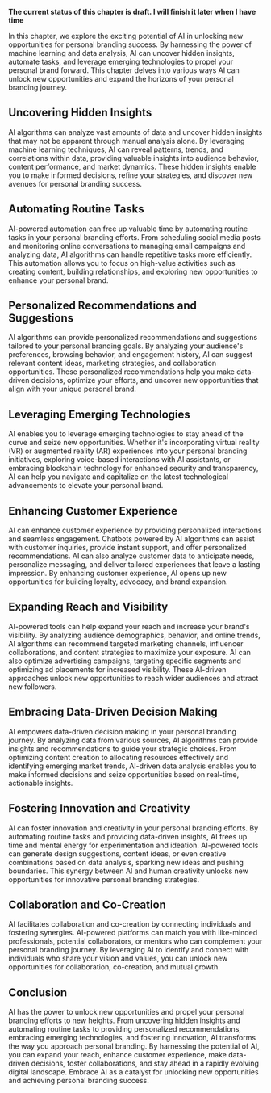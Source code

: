 **The current status of this chapter is draft. I will finish it later when I have time**

In this chapter, we explore the exciting potential of AI in unlocking new opportunities for personal branding success. By harnessing the power of machine learning and data analysis, AI can uncover hidden insights, automate tasks, and leverage emerging technologies to propel your personal brand forward. This chapter delves into various ways AI can unlock new opportunities and expand the horizons of your personal branding journey.

Uncovering Hidden Insights
--------------------------

AI algorithms can analyze vast amounts of data and uncover hidden insights that may not be apparent through manual analysis alone. By leveraging machine learning techniques, AI can reveal patterns, trends, and correlations within data, providing valuable insights into audience behavior, content performance, and market dynamics. These hidden insights enable you to make informed decisions, refine your strategies, and discover new avenues for personal branding success.

Automating Routine Tasks
------------------------

AI-powered automation can free up valuable time by automating routine tasks in your personal branding efforts. From scheduling social media posts and monitoring online conversations to managing email campaigns and analyzing data, AI algorithms can handle repetitive tasks more efficiently. This automation allows you to focus on high-value activities such as creating content, building relationships, and exploring new opportunities to enhance your personal brand.

Personalized Recommendations and Suggestions
--------------------------------------------

AI algorithms can provide personalized recommendations and suggestions tailored to your personal branding goals. By analyzing your audience's preferences, browsing behavior, and engagement history, AI can suggest relevant content ideas, marketing strategies, and collaboration opportunities. These personalized recommendations help you make data-driven decisions, optimize your efforts, and uncover new opportunities that align with your unique personal brand.

Leveraging Emerging Technologies
--------------------------------

AI enables you to leverage emerging technologies to stay ahead of the curve and seize new opportunities. Whether it's incorporating virtual reality (VR) or augmented reality (AR) experiences into your personal branding initiatives, exploring voice-based interactions with AI assistants, or embracing blockchain technology for enhanced security and transparency, AI can help you navigate and capitalize on the latest technological advancements to elevate your personal brand.

Enhancing Customer Experience
-----------------------------

AI can enhance customer experience by providing personalized interactions and seamless engagement. Chatbots powered by AI algorithms can assist with customer inquiries, provide instant support, and offer personalized recommendations. AI can also analyze customer data to anticipate needs, personalize messaging, and deliver tailored experiences that leave a lasting impression. By enhancing customer experience, AI opens up new opportunities for building loyalty, advocacy, and brand expansion.

Expanding Reach and Visibility
------------------------------

AI-powered tools can help expand your reach and increase your brand's visibility. By analyzing audience demographics, behavior, and online trends, AI algorithms can recommend targeted marketing channels, influencer collaborations, and content strategies to maximize your exposure. AI can also optimize advertising campaigns, targeting specific segments and optimizing ad placements for increased visibility. These AI-driven approaches unlock new opportunities to reach wider audiences and attract new followers.

Embracing Data-Driven Decision Making
-------------------------------------

AI empowers data-driven decision making in your personal branding journey. By analyzing data from various sources, AI algorithms can provide insights and recommendations to guide your strategic choices. From optimizing content creation to allocating resources effectively and identifying emerging market trends, AI-driven data analysis enables you to make informed decisions and seize opportunities based on real-time, actionable insights.

Fostering Innovation and Creativity
-----------------------------------

AI can foster innovation and creativity in your personal branding efforts. By automating routine tasks and providing data-driven insights, AI frees up time and mental energy for experimentation and ideation. AI-powered tools can generate design suggestions, content ideas, or even creative combinations based on data analysis, sparking new ideas and pushing boundaries. This synergy between AI and human creativity unlocks new opportunities for innovative personal branding strategies.

Collaboration and Co-Creation
-----------------------------

AI facilitates collaboration and co-creation by connecting individuals and fostering synergies. AI-powered platforms can match you with like-minded professionals, potential collaborators, or mentors who can complement your personal branding journey. By leveraging AI to identify and connect with individuals who share your vision and values, you can unlock new opportunities for collaboration, co-creation, and mutual growth.

Conclusion
----------

AI has the power to unlock new opportunities and propel your personal branding efforts to new heights. From uncovering hidden insights and automating routine tasks to providing personalized recommendations, embracing emerging technologies, and fostering innovation, AI transforms the way you approach personal branding. By harnessing the potential of AI, you can expand your reach, enhance customer experience, make data-driven decisions, foster collaborations, and stay ahead in a rapidly evolving digital landscape. Embrace AI as a catalyst for unlocking new opportunities and achieving personal branding success.
